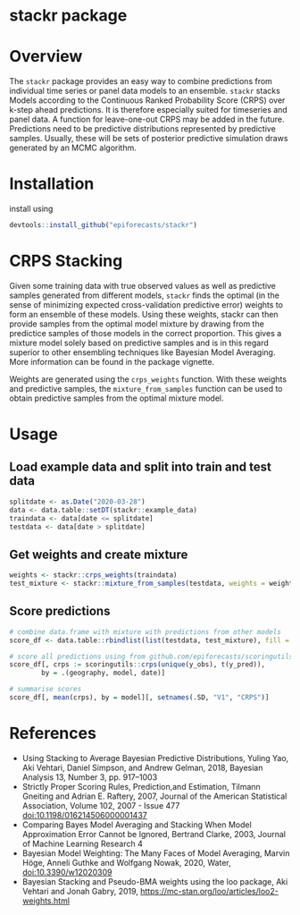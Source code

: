 stackr package
================

# Overview

The `stackr` package provides an easy way to combine predictions from
individual time series or panel data models to an ensemble. `stackr`
stacks Models according to the Continuous Ranked Probability Score
(CRPS) over k-step ahead predictions. It is therefore especially suited
for timeseries and panel data. A function for leave-one-out CRPS may be
added in the future. Predictions need to be predictive distributions
represented by predictive samples. Usually, these will be sets of
posterior predictive simulation draws generated by an MCMC algorithm.

# Installation

install using

``` r
devtools::install_github("epiforecasts/stackr")
```

# CRPS Stacking

Given some training data with true observed values as well as predictive
samples generated from different models, `stackr` finds the optimal (in
the sense of minimizing expected cross-validation predictive error)
weights to form an ensemble of these models. Using these weights, stackr
can then provide samples from the optimal model mixture by drawing from
the predictice samples of those models in the correct proportion. This
gives a mixture model solely based on predictive samples and is in this
regard superior to other ensembling techniques like Bayesian Model
Averaging. More information can be found in the package vignette.

Weights are generated using the `crps_weights` function. With these
weights and predictive samples, the `mixture_from_samples` function can
be used to obtain predictive samples from the optimal mixture model.

# Usage

## Load example data and split into train and test data

``` r
splitdate <- as.Date("2020-03-28")
data <- data.table::setDT(stackr::example_data)
traindata <- data[date <= splitdate]
testdata <- data[date > splitdate]
```

## Get weights and create mixture

``` r
weights <- stackr::crps_weights(traindata)
test_mixture <- stackr::mixture_from_samples(testdata, weights = weights)
```

## Score predictions

``` r
# combine data.frame with mixture with predictions from other models
score_df <- data.table::rbindlist(list(testdata, test_mixture), fill = TRUE)

# score all predictions using from github.com/epiforecasts/scoringutils
score_df[, crps := scoringutils::crps(unique(y_obs), t(y_pred)),
        by = .(geography, model, date)]

# summarise scores
score_df[, mean(crps), by = model][, setnames(.SD, "V1", "CRPS")]
```

# References

  - Using Stacking to Average Bayesian Predictive Distributions, Yuling
    Yao, Aki Vehtari, Daniel Simpson, and Andrew Gelman, 2018, Bayesian
    Analysis 13, Number 3, pp. 917–1003 
  - Strictly Proper Scoring Rules, Prediction,and Estimation, Tilmann
    Gneiting and Adrian E. Raftery, 2007, Journal of the American
    Statistical Association, Volume 102, 2007 - Issue 477
    <doi:10.1198/016214506000001437>
  - Comparing Bayes Model Averaging and Stacking When Model
    Approximation Error Cannot be Ignored, Bertrand Clarke, 2003,
    Journal of Machine Learning Research 4
  - Bayesian Model Weighting: The Many Faces of Model Averaging, Marvin
    Höge, Anneli Guthke and Wolfgang Nowak, 2020, Water,
    <doi:10.3390/w12020309>
  - Bayesian Stacking and Pseudo-BMA weights using the loo package, Aki
    Vehtari and Jonah Gabry, 2019,
    <https://mc-stan.org/loo/articles/loo2-weights.html>

